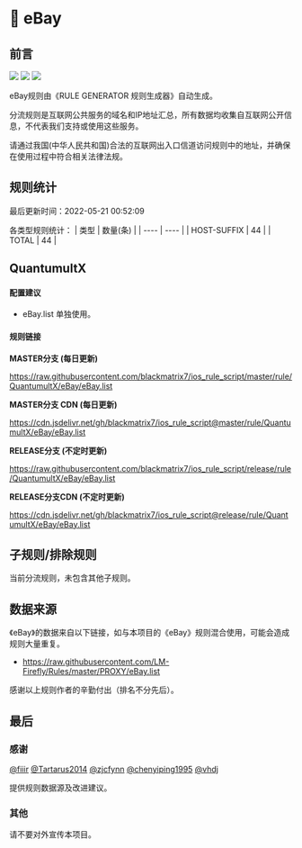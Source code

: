 # 🧸 eBay

## 前言

![](https://shields.io/badge/-移除重复规则-ff69b4) ![](https://shields.io/badge/-DOMAIN与DOMAIN--SUFFIX合并-green) ![](https://shields.io/badge/-IP--CIDR(6)合并-blueviolet) 

eBay规则由《RULE GENERATOR 规则生成器》自动生成。

分流规则是互联网公共服务的域名和IP地址汇总，所有数据均收集自互联网公开信息，不代表我们支持或使用这些服务。

请通过我国(中华人民共和国)合法的互联网出入口信道访问规则中的地址，并确保在使用过程中符合相关法律法规。

## 规则统计

最后更新时间：2022-05-21 00:52:09

各类型规则统计：
| 类型 | 数量(条)  | 
| ---- | ----  |
| HOST-SUFFIX | 44  | 
| TOTAL | 44  | 


## QuantumultX 

#### 配置建议
- eBay.list 单独使用。

#### 规则链接
**MASTER分支 (每日更新)**

https://raw.githubusercontent.com/blackmatrix7/ios_rule_script/master/rule/QuantumultX/eBay/eBay.list

**MASTER分支 CDN (每日更新)**

https://cdn.jsdelivr.net/gh/blackmatrix7/ios_rule_script@master/rule/QuantumultX/eBay/eBay.list

**RELEASE分支 (不定时更新)**

https://raw.githubusercontent.com/blackmatrix7/ios_rule_script/release/rule/QuantumultX/eBay/eBay.list

**RELEASE分支CDN (不定时更新)**

https://cdn.jsdelivr.net/gh/blackmatrix7/ios_rule_script@release/rule/QuantumultX/eBay/eBay.list

## 子规则/排除规则


当前分流规则，未包含其他子规则。

## 数据来源

《eBay》的数据来自以下链接，如与本项目的《eBay》规则混合使用，可能会造成规则大量重复。

- https://raw.githubusercontent.com/LM-Firefly/Rules/master/PROXY/eBay.list


感谢以上规则作者的辛勤付出（排名不分先后）。

## 最后

### 感谢

[@fiiir](https://github.com/fiiir) [@Tartarus2014](https://github.com/Tartarus2014) [@zjcfynn](https://github.com/zjcfynn) [@chenyiping1995](https://github.com/chenyiping1995) [@vhdj](https://github.com/vhdj)

提供规则数据源及改进建议。

### 其他

请不要对外宣传本项目。